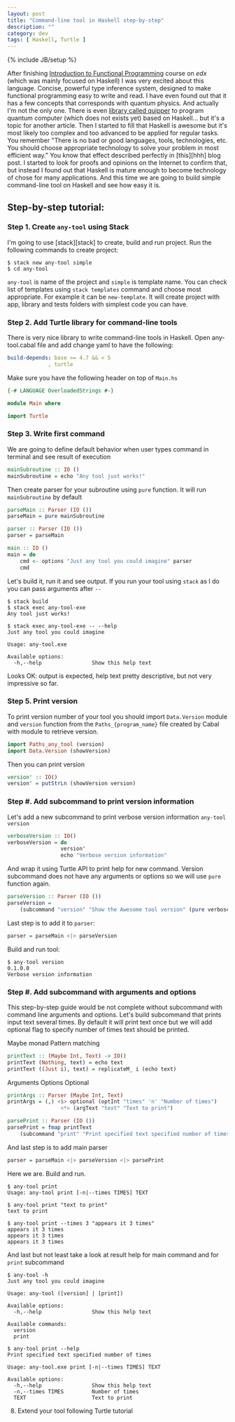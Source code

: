 ```yaml
---
layout: post
title: "Command-line tool in Haskell step-by-step"
description: ""
category: dev
tags: [ Haskell, Turtle ]
---
```

{% include JB/setup %}

After finishing [Introduction to Functional Programming][fp-edx] course on *edx* (which was mainly focused on Haskell) I was very excited about this language. Concise, powerful type inference system, designed to make functional programming easy to write and read. I have even found out that it has a few concepts that corresponds with quantum physics. And actually I'm not the only one. There is even [library called quipper][quipper] to program quantum computer (which does not exists yet) based on Haskell... but it's a topic for another article. Then I started to fill that Haskell is awesome but it's most likely too complex and too advanced to be applied for regular tasks. You remember "There is no bad or good languages, tools, technologies, etc. You should choose appropriate technology to solve your problem in most efficient way." You know that effect described perfectly in [this][hhh] blog post. I started to look for proofs and opinions on the Internet to confirm that, but instead I found out that Haskell is mature enough to become technology of chose for many applications. And this time we are going to build simple command-line tool on Haskell and see how easy it is.

## Step-by-step tutorial:
### Step 1. Create `any-tool` using Stack

I'm going to use [stack][stack] to create, build and run project.
Run the following commands to create project:

```shell
$ stack new any-tool simple
$ cd any-tool
```

`any-tool` is name of the project and `simple` is template name. You can check list of templates using `stack templates` command and choose most appropriate. For example it can be `new-template`. It will create project with app, library and tests folders with simplest code you can have.

### Step 2. Add Turtle library for command-line tools

There is very nice library to write command-line tools in Haskell. Open any-tool.cabal file and add change yaml to have the following:

```yaml
build-depends: base >= 4.7 && < 5
             , turtle
```
Make sure you have the following header on top of `Main.hs`

```haskell
{-# LANGUAGE OverloadedStrings #-}

module Main where

import Turtle
```

### Step 3. Write first command

We are going to define default behavior when user types command in terminal and see result of execution

```haskell
mainSubroutine :: IO ()
mainSubroutine = echo "Any tool just works!"
```

Then create parser for your subroutine using `pure` function. It will run `mainSubroutine` by default

```haskell
parseMain :: Parser (IO ())
parseMain = pure mainSubroutine

parser :: Parser (IO ())
parser = parseMain

main :: IO ()
main = do
    cmd <- options "Just any tool you could imagine" parser
    cmd
```

Let's build it, run it and see output.
If you run your tool using `stack` as I do you can pass arguments after `--`

```shell
$ stack build
$ stack exec any-tool-exe
Any tool just works!

$ stack exec any-tool-exe -- --help
Just any tool you could imagine

Usage: any-tool.exe

Available options:
  -h,--help                Show this help text
```

Looks OK: output is expected, help text pretty descriptive, but not very impressive so far.

### Step 5. Print version

To print version number of your tool you should  import `Data.Version` module and `version` function from the `Paths_{program_name}` file created by Cabal with module to retrieve version.

```haskell
import Paths_any_tool (version)
import Data.Version (showVersion)
```

Then you can print version

```haskell
version' :: IO()
version' = putStrLn (showVersion version)
```
### Step #. Add subcommand to print version information

Let's add a new subcommand to print verbose version information `any-tool version`

```haskell
verboseVersion :: IO()
verboseVersion = do
                 version'
                 echo "Verbose version information"
```

And wrap it using Turtle API to print help for new command. Version subcommand does not have any arguments or options so we will use `pure` function again.

```haskell
parseVersion :: Parser (IO ())
parseVersion =
    (subcommand "version" "Show the Awesome tool version" (pure verboseVersion))
```

Last step is to add it to `parser`:

```haskell
parser = parseMain <|> parseVersion
```

Build and run tool:

```shell
$ any-tool version
0.1.0.0
Verbose version information
```

### Step #. Add subcommand with arguments and options

This step-by-step guide would be not complete without subcommand with command line arguments and options. Let's build subcommand that prints input text several times. By default it will print text once but we will add optional flag to specify number of times text should be printed.

Maybe monad
Pattern matching

```haskell
printText :: (Maybe Int, Text) -> IO()
printText (Nothing, text) = echo text
printText ((Just i), text) = replicateM_ i (echo text)
```

Arguments
Options
Optional

```haskell
printArgs :: Parser (Maybe Int, Text)
printArgs = (,) <$> optional (optInt "times" 'n' "Number of times")
                 <*> (argText "text" "Text to print")
```

```haskell
parsePrint :: Parser (IO ())
parsePrint = fmap printText
    (subcommand "print" "Print specified text specified number of times" printArgs)
```

And last step is to add main parser

```haskell
parser = parseMain <|> parseVersion <|> parsePrint
```

Here we are. Build and run.

```shell
$ any-tool print
Usage: any-tool print [-n|--times TIMES] TEXT

$ any-tool print "text to print"
text to print

$ any-tool print --times 3 "appears it 3 times"
appears it 3 times
appears it 3 times
appears it 3 times
```

And last but not least take a look at result help for main command and for `print` subcommand

```shell
$ any-tool -h
Just any tool you could imagine

Usage: any-tool ([version] | [print])

Available options:
  -h,--help                Show this help text

Available commands:
  version
  print

$ any-tool print --help
Print specified text specified number of times

Usage: any-tool.exe print [-n|--times TIMES] TEXT

Available options:
  -h,--help                Show this help text
  -n,--times TIMES         Number of times
  TEXT                     Text to print
```

8. Extend your tool following Turtle tutorial


[fp-edx]: https://www.edx.org/course/introduction-functional-programming-delftx-fp101x-0
[quipper]: http://www.mathstat.dal.ca/~selinger/quipper/
